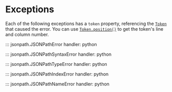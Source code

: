# Exceptions

Each of the following exceptions has a `token` property, referencing the [`Token`](custom_api.md#jsonpath.token.Token) that caused the error. You can use [`Token.position()`](custom_api.md#jsonpath.token.Token.position) to get the token's line and column number.

::: jsonpath.JSONPathError
    handler: python

::: jsonpath.JSONPathSyntaxError
    handler: python

::: jsonpath.JSONPathTypeError
    handler: python

::: jsonpath.JSONPathIndexError
    handler: python

::: jsonpath.JSONPathNameError
    handler: python
